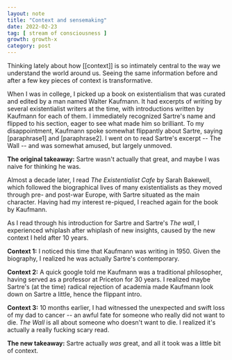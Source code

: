```yaml
---
layout: note
title: "Context and sensemaking"
date: 2022-02-23
tag: [ stream of consciousness ]
growth: growth-x
category: post
---
```


Thinking lately about how [[context]] is so intimately central to the way we understand the world around us. Seeing the same information before and after a few key pieces of context is transformative.

When I was in college, I picked up a book on existentialism that was curated and edited by a man named Walter Kaufmann. It had excerpts of writing by several existentialist writers at the time, with introductions written by Kaufmann for each of them. I immediately recognized Sartre's name and flipped to his section, eager to see what made him so brilliant. To my disappointment, Kaufmann spoke somewhat flippantly about Sartre, saying [paraphrase1] and [paraphrase2]. I went on to read Sartre's excerpt -- The Wall -- and was somewhat amused, but largely unmoved. 

**The original takeaway:** Sartre wasn't actually that great, and maybe I was naive for thinking he was.

Almost a decade later, I read *The Existentialist Cafe* by Sarah Bakewell, which followed the biographical lives of many existentialists as they moved through pre- and post-war Europe, with Sartre situated as the main character. Having had my interest re-piqued, I reached again for the book by Kaufmann.

As I read through his introduction for Sartre and Sartre's *The wall*, I experienced whiplash after whiplash of new insights, caused by the new context I held after 10 years.

**Context 1:** I noticed this time that Kaufmann was writing in 1950. Given the biography, I realized he was actually Sartre's contemporary.

**Context 2:** A quick google told me Kaufmann was a traditional philosopher, having served as a professor at Priceton for 30 years. I realized maybe Sartre's (at the time) radical rejection of academia made Kaufmann look down on Sartre a little, hence the flippant intro.

**Context 3:** 10 months earlier, I had witnessed the unexpected and swift loss of my dad to cancer -- an awful fate for someone who really did not want to die.  *The Wall* is all about someone who doesn't want to die. I realized it's actually a really fucking scary read.

**The new takeaway:** Sartre actually *was* great, and all it took was a little bit of context.



